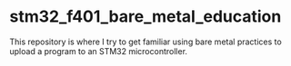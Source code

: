 # stm32_f401_bare_metal_education
This repository is where I try to get familiar using bare metal practices to upload a program to an STM32 microcontroller.
